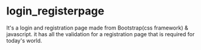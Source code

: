 # login_registerpage

It's a login and registration page made from Bootstrap(css framework) & javascript.
it has all the validation for a registration page that is required for today's world.
